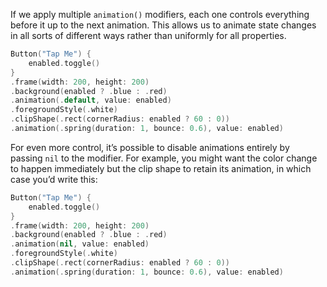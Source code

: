 If we apply multiple `animation()` modifiers, each one controls everything before it up to the next animation. This allows us to animate state changes in all sorts of different ways rather than uniformly for all properties.
```swift
Button("Tap Me") {
    enabled.toggle()
}
.frame(width: 200, height: 200)
.background(enabled ? .blue : .red)
.animation(.default, value: enabled)
.foregroundStyle(.white)
.clipShape(.rect(cornerRadius: enabled ? 60 : 0))
.animation(.spring(duration: 1, bounce: 0.6), value: enabled)
```

For even more control, it’s possible to disable animations entirely by passing `nil` to the modifier. For example, you might want the color change to happen immediately but the clip shape to retain its animation, in which case you’d write this:
```swift
Button("Tap Me") {
    enabled.toggle()
}
.frame(width: 200, height: 200)
.background(enabled ? .blue : .red)
.animation(nil, value: enabled)
.foregroundStyle(.white)
.clipShape(.rect(cornerRadius: enabled ? 60 : 0))
.animation(.spring(duration: 1, bounce: 0.6), value: enabled)
```
